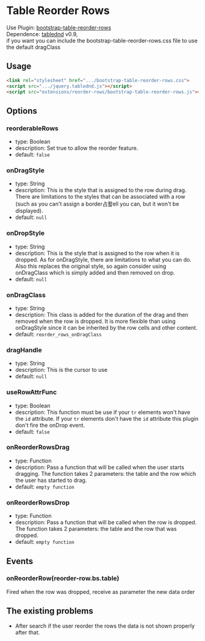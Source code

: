 # Table Reorder Rows

Use Plugin: [bootstrap-table-reorder-rows](https://github.com/wenzhixin/bootstrap-table/tree/master/src/extensions/reorder-rows) </br>
Dependence: [tablednd](https://github.com/isocra/TableDnD) v0.9, </br>
if you want you can include the bootstrap-table-reorder-rows.css file to use the default dragClass


## Usage

```html
<link rel="stylesheet" href=".../bootstrap-table-reorder-rows.css">
<script src=".../jquery.tablednd.js"></script>
<script src="extensions/reorder-rows/bootstrap-table-reorder-rows.js"></script>
```

## Options

### reorderableRows

* type: Boolean
* description: Set true to allow the reorder feature.
* default: `false`

### onDragStyle

* type: String
* description: This is the style that is assigned to the row during drag. There are limitations to the styles that can be associated with a row (such as you can't assign a border占퐓ell you can, but it won't be displayed).
* default: `null`

### onDropStyle

* type: String
* description: This is the style that is assigned to the row when it is dropped. As for onDragStyle, there are limitations to what you can do. Also this replaces the original style, so again consider using onDragClass which is simply added and then removed on drop.
* default: `null`

### onDragClass

* type: String
* description: This class is added for the duration of the drag and then removed when the row is dropped. It is more flexible than using onDragStyle since it can be inherited by the row cells and other content.
* default: `reorder_rows_onDragClass`

### dragHandle

* type: String
* description: This is the cursor to use
* default: `null`

### useRowAttrFunc

* type: Boolean
* description: This function must be use if your `tr` elements won't have the `id` attribute. If your `tr` elements don't have the `id` attribute this plugin don't fire the onDrop event.
* default: `false`

### onReorderRowsDrag

* type: Function
* description: Pass a function that will be called when the user starts dragging. The function takes 2 parameters: the table and the row which the user has started to drag.
* default: `empty function`

### onReorderRowsDrop

* type: Function
* description: Pass a function that will be called when the row is dropped. The function takes 2 parameters: the table and the row that was dropped.
* default: `empty function`

## Events

### onReorderRow(reorder-row.bs.table)

Fired when the row was dropped, receive as parameter the new data order

## The existing problems

* After search if the user reorder the rows the data is not shown properly after that.